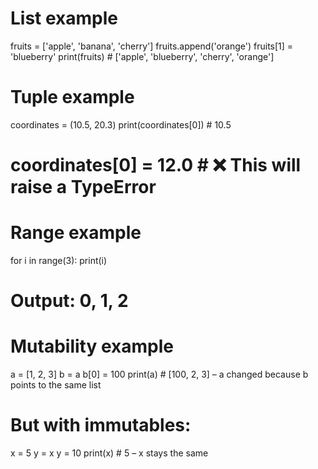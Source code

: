 # List example
fruits = ['apple', 'banana', 'cherry']
fruits.append('orange')
fruits[1] = 'blueberry'
print(fruits)  # ['apple', 'blueberry', 'cherry', 'orange']
# Tuple example
coordinates = (10.5, 20.3)
print(coordinates[0])  # 10.5

# coordinates[0] = 12.0  # ❌ This will raise a TypeError
# Range example
for i in range(3):
    print(i)
# Output: 0, 1, 2
# Mutability example
a = [1, 2, 3]
b = a
b[0] = 100
print(a)  # [100, 2, 3] – a changed because b points to the same list

# But with immutables:
x = 5
y = x
y = 10
print(x)  # 5 – x stays the same
